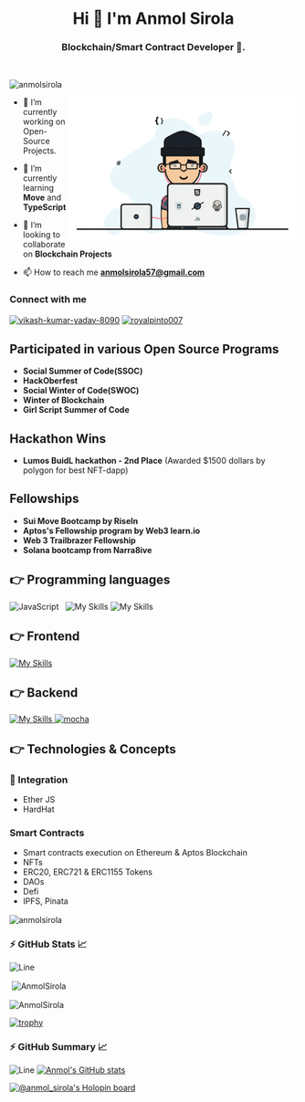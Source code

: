 <h1 align="center">Hi 👋 I'm Anmol Sirola</h1>
<!-- <br> -->
<h3 align="center">Blockchain/Smart Contract Developer 💙.</h3>
<br>
<p align="left"> <img src="https://komarev.com/ghpvc/?username=anmolsirola&label=Profile%20views&color=0e75b6&style=flat" alt="anmolsirola" /> </p>

<img align = "right" width =400 alt = "coding image " src = "https://raw.githubusercontent.com/kvssankar/kvssankar/main/programmer.gif">

<!-- <h3 align="center">Blockchain/Front-End Developer .</h3> -->

- 🌱 I’m currently working on Open-Source Projects.

- 🌱 I’m currently learning **Move** and **TypeScript**

- 👯 I’m looking to collaborate on **Blockchain Projects**

- 📫 How to reach me **anmolsirola57@gmail.com**

<h3 align="left">Connect with me </h3>
<a href="https://www.linkedin.com/in/anmol-sirola-2b5274224/" target="blank" ><img align="center" src="https://raw.githubusercontent.com/rahuldkjain/github-profile-readme-generator/master/src/images/icons/Social/linked-in-alt.svg" alt="vikash-kumar-yadav-8090" height="30" width="40" /></a>
<a href="https://twitter.com/AnmolSirola" target="blank"><img align="center" src="https://raw.githubusercontent.com/rahuldkjain/github-profile-readme-generator/master/src/images/icons/Social/twitter.svg" alt="royalpinto007" height="30" width="40" /></a>
<p align="left">
</p>

## Participated in various Open Source Programs 

- **Social Summer of Code(SSOC)**
- **HackOberfest** 
- **Social Winter of Code(SWOC)**
- **Winter of Blockchain**
- **Girl Script Summer of Code**

## Hackathon Wins
- **Lumos BuidL hackathon - 2nd Place** (Awarded $1500 dollars by polygon for best NFT-dapp)

## Fellowships
- **Sui Move Bootcamp by RiseIn**
- **Aptos's Fellowship program by Web3 learn.io**
- **Web 3 Trailbrazer Fellowship**
- **Solana bootcamp from Narra8ive**


## 👉 Programming languages

![JavaScript](https://img.shields.io/badge/javascript-%23323330.svg?style=for-the-badge&logo=javascript&logoColor=%23F7DF1E) &nbsp; 
![My Skills](https://skillicons.dev/icons?i=solidity)
![My Skills](https://skillicons.dev/icons?i=java)

## 👉 Frontend
[![My Skills](https://skillicons.dev/icons?i=html,css,tailwind,bootstrap,react,redux)](https://skillicons.dev)

## 👉 Backend
[![My Skills](https://skillicons.dev/icons?i=nodejs,express,solidity)](https://skillicons.dev)<a href="https://mochajs.org" target="_blank" rel="noreferrer"> <img src="https://www.vectorlogo.zone/logos/mochajs/mochajs-icon.svg" alt="mocha" width="40" height="40"/> </a>


 ## 👉 Technologies & Concepts

<h3> 🚀 Integration </h3>
<ul>
  <li>Ether JS</li>
  <li> HardHat </li>
</ul>

<h3> Smart Contracts </h3>
<ul>
  <li>Smart contracts execution on Ethereum & Aptos Blockchain </li>
  <li>NFTs</li>
  <li>ERC20, ERC721 & ERC1155 Tokens</li>
  <li>DAOs</li>
  <li>Defi</li>
  <li>IPFS, Pinata</li>  
</ul>


<p><img align="center" src="https://github-readme-stats.vercel.app/api/top-langs?username=anmolsirola&show_icons=true&locale=en&layout=compact" alt="anmolsirola" /></p>

### :zap: GitHub Stats 📈
![Line](https://user-images.githubusercontent.com/85225156/171937799-8fc9e255-9889-4642-9c92-6df85fb86e82.gif)


<p>&nbsp;<img align="center" src="https://github-readme-stats.vercel.app/api?username=AnmolSirola&show_icons=true&locale=en" alt="AnmolSirola" /></p>

<p><img align="center" src="https://github-readme-streak-stats.herokuapp.com/?user=AnmolSirola&" alt="AnmolSirola" /></p>



[![trophy](https://github-profile-trophy.vercel.app/?username=ryo-ma&theme=onedark)](https://github.com/ryo-ma/github-profile-trophy)

### :zap: GitHub Summary 📈
![Line](https://user-images.githubusercontent.com/85225156/171937799-8fc9e255-9889-4642-9c92-6df85fb86e82.gif)
[![Anmol's GitHub stats](https://stats.quine.sh/Anmol/github?simple=true)](https://quine.sh/profile/Anmol)

[![@anmol_sirola's Holopin board](https://holopin.me/anmol_sirola)](https://holopin.io/@anmol_sirola)
